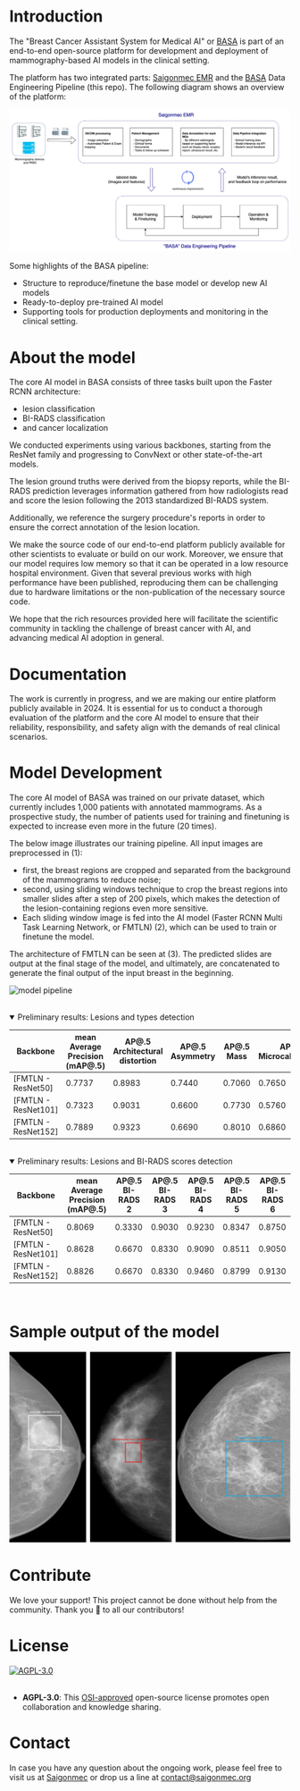 # Introduction
The "Breast Cancer Assistant System for Medical AI" or [BASA](https://github.com/saigonmec/basa) is part of an end-to-end open-source platform for development and deployment of mammography-based AI models in the clinical setting.

The platform has two integrated parts: [Saigonmec EMR](https://github.com/saigonmec/saigonmec-emr) and the [BASA](https://github.com/saigonmec/basa) Data Engineering Pipeline (this repo). The following diagram shows an overview of the platform:

![Overview of Saigonmec EMR and Data Engineering Pipeline](./images/overview-sgm-emr-data-pipeline.jpg)


Some highlights of the BASA pipeline:
  - Structure to reproduce/finetune the base model or develop new AI models
  - Ready-to-deploy pre-trained AI model
  - Supporting tools for production deployments and monitoring in the clinical setting.

# About the model
The core AI model in BASA consists of three tasks built upon the Faster RCNN architecture: 
  - lesion classification
  - BI-RADS classification
  - and cancer localization

We conducted experiments using various backbones, starting from the ResNet family and progressing to ConvNext or other state-of-the-art models. 

The lesion ground truths were derived from the biopsy reports, while the BI-RADS prediction leverages information gathered from how radiologists read and score the lesion following the 2013 standardized BI-RADS system. 

Additionally, we reference the surgery procedure's reports in order to ensure the correct annotation of the lesion location.

We make the source code of our end-to-end platform publicly available for other scientists to evaluate or build on our work. 
Moreover, we ensure that our model requires low memory so that it can be operated in a low resource hospital environment. 
Given that several previous works with high performance have been published, reproducing them can be challenging due to hardware limitations or the non-publication of the necessary source code.

We hope that the rich resources provided here will facilitate the scientific community in tackling the challenge of breast cancer with AI, and advancing medical AI adoption in general.

# Documentation

The work is currently in progress, and we are making our entire platform publicly available in 2024. It is essential for us to conduct a thorough evaluation of the platform and the core AI model to ensure that their reliability, responsibility, and safety align with the demands of real clinical scenarios. 
</details>

<div align="left">

# Model Development

The core AI model of BASA was trained on our private dataset, which currently includes 1,000 patients with annotated mammograms. As a prospective study, the number of patients used for training and finetuning is expected to increase even more in the future (20 times).

The below image illustrates our training pipeline. 
All input images are preprocessed in (1): 
- first, the breast regions are cropped and separated from the background of the mammograms to reduce noise; 
- second, using sliding windows technique to crop the breast regions into smaller slides after a step of 200 pixels, which makes the detection of the lesion-containing regions even more sensitive. 
- Each sliding window image is fed into the AI model (Faster RCNN Multi Task Learning Network, or FMTLN) (2), which can be used to train or finetune the model. 

The architecture of FMTLN can be seen at (3). The predicted slides are output at the final stage of the model, and ultimately, are concatenated to generate the final output of the input breast in the beginning. 

![model pipeline](./images/model-pipeline.png)


<br/>

<details open><summary>Preliminary results: Lesions and types detection</summary>


| Backbone                                                                                | mean Average Precision (mAP@.5) | AP@.5 Architectural distortion | AP@.5 Asymmetry | AP@.5 Mass | AP@.5 Microcalcification |
| ------------------------------------------------------------------------------------ | --------------------- | -------------------- | ------------------------------ | ----------------------------------- | ------------------ |
| [FMTLN - ResNet50] | 0.7737                   | 0.8983                 | 0.7440                           | 0.7060                                | 0.7650 |
| [FMTLN - ResNet101]| 0.7323                  | 0.9031                 | 0.6600                          | 0.7730                                | 0.5760               |
| [FMTLN - ResNet152] | 0.7889                   | 0.9323                 | 0.6690                         | 0.8010                               | 0.6860               |
</details>

<br/>

<details open><summary>Preliminary results: Lesions and BI-RADS scores detection</summary>


| Backbone                                                                                | mean Average Precision (mAP@.5) | AP@.5 BI-RADS 2 | AP@.5 BI-RADS 3 | AP@.5 BI-RADS 4| AP@.5 BI-RADS 5 | AP@.5 BI-RADS 6 |
| ------------------------------------------------------------------------------------ | --------------------- | -------------------- | ------------------------------ | ----------------------------------- | ------------------ |  ------------------ |
| [FMTLN - ResNet50] | 0.8069                   | 0.3330                 | 0.9030                           | 0.9230                                | 0.8347 | 0.8750 |
| [FMTLN - ResNet101]| 0.8628                  | 0.6670                 | 0.8330                          | 0.9090                                | 0.8511               | 0.9050
| [FMTLN - ResNet152] | 0.8826                   | 0.6670                 | 0.8330                         | 0.9460                               | 0.8799              | 0.9130 |

</details>
<br/>

# Sample output of the model


![inference](./images/model-output.png)

# Contribute

We love your support! This project cannot be done without help from the community. Thank you 🙏 to all our contributors!


# License
<div>
  <a href="/">
    <img alt="AGPL-3.0" src="https://img.shields.io/badge/License-AGPL3.0-green.svg?style=flat-square" />
  </a>
  </div>
<br>

- **AGPL-3.0**: This [OSI-approved](https://opensource.org/license/agpl-v3/) open-source license promotes open collaboration and knowledge sharing.


# Contact

In case you have any question about the ongoing work, please feel free to visit us at [Saigonmec](https://saigonmec.org/) or drop us a line at [contact@saigonmec.org](mailto:contact@saigonmec.org)
